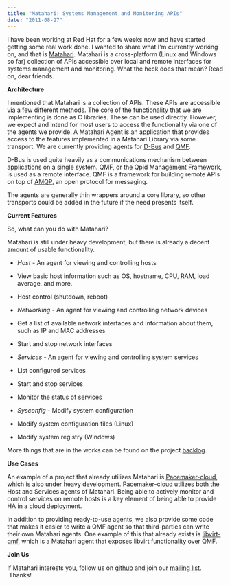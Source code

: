```yaml
---
title: "Matahari: Systems Management and Monitoring APIs"
date: "2011-08-27"
---
```


I have been working at Red Hat for a few weeks now and have started getting some real work done. I wanted to share what I'm currently working on, and that is [Matahari](http://www.matahariproject.org/). Matahari is a cross-platform (Linux and Windows so far) collection of APIs accessible over local and remote interfaces for systems management and monitoring. What the heck does that mean? Read on, dear friends.

**Architecture**

I mentioned that Matahari is a collection of APIs. These APIs are accessible via a few different methods. The core of the functionality that we are implementing is done as C libraries. These can be used directly. However, we expect and intend for most users to access the functionality via one of the agents we provide. A Matahari Agent is an application that provides access to the features implemented in a Matahari Library via some transport. We are currently providing agents for [D-Bus](http://www.freedesktop.org/wiki/Software/dbus) and [QMF](http://qpid.apache.org/).

D-Bus is used quite heavily as a communications mechanism between applications on a single system. QMF, or the Qpid Management Framework, is used as a remote interface. QMF is a framework for building remote APIs on top of [AMQP](http://www.amqp.org/), an open protocol for messaging.

The agents are generally thin wrappers around a core library, so other transports could be added in the future if the need presents itself.

**Current Features**

So, what can you do with Matahari?

Matahari is still under heavy development, but there is already a decent amount of usable functionality.

- _Host_ - An agent for viewing and controlling hosts

- View basic host information such as OS, hostname, CPU, RAM, load average, and more.
- Host control (shutdown, reboot)

- _Networking_ - An agent for viewing and controlling network devices

- Get a list of available network interfaces and information about them, such as IP and MAC addresses
- Start and stop network interfaces

- _Services_ - An agent for viewing and controlling system services

- List configured services
- Start and stop services
- Monitor the status of services

- _Sysconfig_ - Modify system configuration

- Modify system configuration files (Linux)
- Modify system registry (Windows)

More things that are in the works can be found on the project [backlog](https://github.com/matahari/matahari/wiki/Backlog).

**Use Cases**

An example of a project that already utilizes Matahari is [Pacemaker-cloud](http://pacemaker-cloud.org/), which is also under heavy development. Pacemaker-cloud utilizes both the Host and Services agents of Matahari. Being able to actively monitor and control services on remote hosts is a key element of being able to provide HA in a cloud deployment.

In addition to providing ready-to-use agents, we also provide some code that makes it easier to write a QMF agent so that third-parties can write their own Matahari agents. One example of this that already exists is [libvirt-qmf](http://libvirt.org/), which is a Matahari agent that exposes libvirt functionality over QMF.

**Join Us**

If Matahari interests you, follow us on [github](https://github.com/matahari/matahari) and join our [mailing list](https://fedorahosted.org/mailman/listinfo/matahari).  Thanks!
